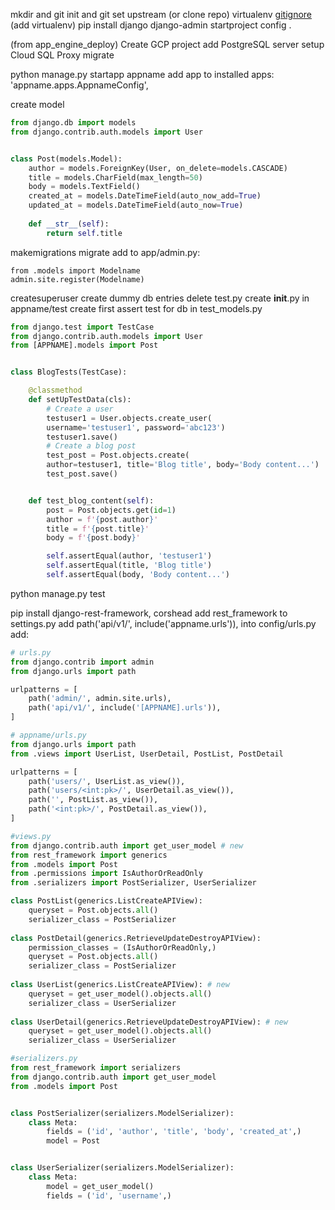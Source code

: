 mkdir and git init and git set upstream (or clone repo)
virtualenv
[gitignore](https://gist.github.com/3ng7n33r/68dd8d0d45a3436423d1c417eef83190) (add virtualenv)
pip install django
django-admin startproject config .


(from app_engine_deploy)
Create GCP project
add PostgreSQL server 
setup Cloud SQL Proxy
migrate

python manage.py startapp appname
add app to installed apps: 'appname.apps.AppnameConfig',

create model
```py
from django.db import models
from django.contrib.auth.models import User


class Post(models.Model):
    author = models.ForeignKey(User, on_delete=models.CASCADE)
    title = models.CharField(max_length=50)
    body = models.TextField()
    created_at = models.DateTimeField(auto_now_add=True)
    updated_at = models.DateTimeField(auto_now=True)
    
    def __str__(self):
        return self.title
```
makemigrations
migrate
add to app/admin.py: 

    from .models import Modelname
    admin.site.register(Modelname)

createsuperuser
create dummy db entries
delete test.py
create __init__.py in appname/test
create first assert test for db in test_models.py
```py
from django.test import TestCase
from django.contrib.auth.models import User
from [APPNAME].models import Post


class BlogTests(TestCase):

    @classmethod
    def setUpTestData(cls):
        # Create a user
        testuser1 = User.objects.create_user(
        username='testuser1', password='abc123')
        testuser1.save()
        # Create a blog post
        test_post = Post.objects.create(
        author=testuser1, title='Blog title', body='Body content...')
        test_post.save()


    def test_blog_content(self):
        post = Post.objects.get(id=1)
        author = f'{post.author}'
        title = f'{post.title}'
        body = f'{post.body}'

        self.assertEqual(author, 'testuser1')
        self.assertEqual(title, 'Blog title')
        self.assertEqual(body, 'Body content...')
```
python manage.py test

pip install django-rest-framework, corshead
add rest_framework to settings.py
add path('api/v1/', include('appname.urls')), into config/urls.py
add:
```py
# urls.py
from django.contrib import admin
from django.urls import path

urlpatterns = [
    path('admin/', admin.site.urls),
    path('api/v1/', include('[APPNAME].urls')),
]

# appname/urls.py
from django.urls import path
from .views import UserList, UserDetail, PostList, PostDetail

urlpatterns = [
	path('users/', UserList.as_view()),
	path('users/<int:pk>/', UserDetail.as_view()),
	path('', PostList.as_view()),
	path('<int:pk>/', PostDetail.as_view()),
]

#views.py
from django.contrib.auth import get_user_model # new
from rest_framework import generics
from .models import Post
from .permissions import IsAuthorOrReadOnly
from .serializers import PostSerializer, UserSerializer

class PostList(generics.ListCreateAPIView):
	queryset = Post.objects.all()
	serializer_class = PostSerializer
	
class PostDetail(generics.RetrieveUpdateDestroyAPIView):
	permission_classes = (IsAuthorOrReadOnly,)
	queryset = Post.objects.all()
	serializer_class = PostSerializer
	
class UserList(generics.ListCreateAPIView): # new
	queryset = get_user_model().objects.all()
	serializer_class = UserSerializer
	
class UserDetail(generics.RetrieveUpdateDestroyAPIView): # new
	queryset = get_user_model().objects.all()
	serializer_class = UserSerializer

#serializers.py
from rest_framework import serializers
from django.contrib.auth import get_user_model
from .models import Post


class PostSerializer(serializers.ModelSerializer):
    class Meta:
        fields = ('id', 'author', 'title', 'body', 'created_at',)
        model = Post


class UserSerializer(serializers.ModelSerializer):
	class Meta:
		model = get_user_model()
		fields = ('id', 'username',)
```
<!--stackedit_data:
eyJoaXN0b3J5IjpbLTc3ODAwNzUyOCwtOTgzMDgwNzEzLDM3OD
IwNjM2NiwxMDMxMDI3NzY0LC0xNzAzNDM3OTYsLTU0NDE1Njg1
NywtMjAwNTU2OTcxOSwtOTE0NTIyOTc0LDgzMTUyMjU0OCwtND
U2OTY0ODE1LC0xNTQ1MzAxMDEzXX0=
-->